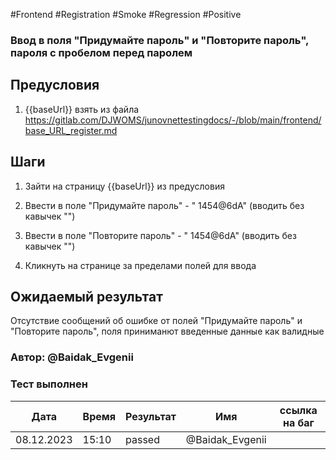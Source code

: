 #Frontend #Registration #Smoke #Regression #Positive

### Ввод в поля "Придумайте пароль" и "Повторите пароль", пароля c пробелом перед паролем

## Предусловия

1. {{baseUrl}} взять из файла https://gitlab.com/DJWOMS/junovnettestingdocs/-/blob/main/frontend/base_URL_register.md

## Шаги

1. Зайти на страницу {{baseUrl}} из предусловия

2. Ввести в поле "Придумайте пароль" - " 1454@6dA" (вводить без кавычек "")

3. Ввести в поле "Повторите пароль" - " 1454@6dA" (вводить без кавычек "")

4. Кликнуть на странице за пределами полей для ввода

## Ожидаемый результат

Отсутствие сообщений об ошибке от полей "Придумайте пароль" и "Повторите пароль", поля приниманют введенные данные как валидные

### Автор: @Baidak_Evgenii

### Тест выполнен
|     Дата    | Время | Результат   |   Имя  | ссылка на баг |
|     ---     |  ---  |    ---      |   ---  |      ---      |
|  08.12.2023 | 15:10 |   passed    | @Baidak_Evgenii |      |
